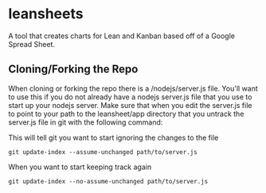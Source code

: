 leansheets
==========

A tool that creates charts for Lean and Kanban based off of a Google Spread Sheet.

Cloning/Forking the Repo
-------------------------
When cloning or forking the repo there is a /nodejs/server.js file.  You'll want to use this if you do not already have a nodejs server.js file that you use to start up your nodejs server.  Make sure that when you edit the server.js file to point to your path to the leansheet/app directory that you untrack the server.js file in git with the following command:

This will tell git you want to start ignoring the changes to the file
```
git update-index --assume-unchanged path/to/server.js
```
When you want to start keeping track again
```
git update-index --no-assume-unchanged path/to/server.js
```
